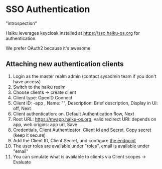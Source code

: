 # SSO Authentication

"introspection"

Haiku leverages keycloak installed at https://sso.haiku-os.org for authentication.

We prefer OAuth2 because it's awesome

## Attaching new authentication clients

1) Login as the master realm admin (contact sysadmin team if you don't have access)
2) Switch to the haiku realm
3) Choose clients -> create client
4) Client type: OpenID Connect
5) Client ID: <name>-app , Name: "<name>", Description: Brief description, Display in UI: off, Next
6) Client authentication: on.  Default Authentication flow, Next
7) Root URL: https://myapp.haiku-os.org, valid redirect URI: depends on app, web origins: app url, Save
8) Credentials, Client Authenticator: Client Id and Secret.   Copy secret (keep it secure)
9) Add the Client ID, Client Secret, and configure [the endpoint](https://sso.haiku-os.org/realms/haiku/.well-known/openid-configuration)
10) The user roles are available under "roles", email is available under "email"
11) You can simulate what is available to clients via Client scopes -> Evaluate
